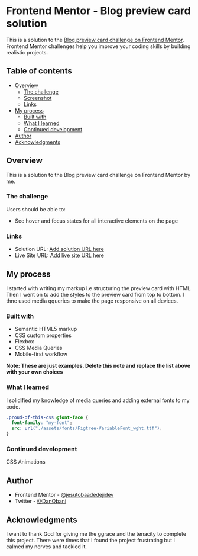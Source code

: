 # Frontend Mentor - Blog preview card solution

This is a solution to the [Blog preview card challenge on Frontend Mentor](https://www.frontendmentor.io/challenges/blog-preview-card-ckPaj01IcS). Frontend Mentor challenges help you improve your coding skills by building realistic projects.

## Table of contents

- [Overview](#overview)
  - [The challenge](#the-challenge)
  - [Screenshot](#screenshot)
  - [Links](#links)
- [My process](#my-process)
  - [Built with](#built-with)
  - [What I learned](#what-i-learned)
  - [Continued development](#continued-development)
- [Author](#author)
- [Acknowledgments](#acknowledgments)

## Overview

This is a solution to the Blog preview card challenge on Frontend Mentor by me.

### The challenge

Users should be able to:

- See hover and focus states for all interactive elements on the page

### Links

- Solution URL: [Add solution URL here](https://your-solution-url.com)
- Live Site URL: [Add live site URL here](https://your-live-site-url.com)

## My process

I started with writing my markup i.e structuring the preview card with HTML. Then I went on to add the styles to the preview card from top to bottom. I thne used media qqueries to make the page responsive on all devices.

### Built with

- Semantic HTML5 markup
- CSS custom properties
- Flexbox
- CSS Media Queries
- Mobile-first workflow

**Note: These are just examples. Delete this note and replace the list above with your own choices**

### What I learned

I solidified my knowledge of media queries and adding external fonts to my code.

```css
.proud-of-this-css @font-face {
  font-family: "my-font";
  src: url("./assets/fonts/Figtree-VariableFont_wght.ttf");
}
```

### Continued development

CSS Animations

## Author

- Frontend Mentor - [@jesutobaadedejidev](https://www.frontendmentor.io/profile/jesutobaadedejidev)
- Twitter - [@DanObani](https://www.twitter.com/DanObani)

## Acknowledgments

I want to thank God for giving me the ggrace and the tenacity to complete this project. There were times that I found the project frustrating but I calmed my nerves and tackled it.
